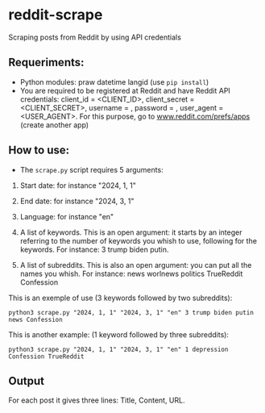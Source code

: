 # reddit-scrape

Scraping posts from Reddit by using API credentials


## Requeriments:
* Python modules: praw datetime langid (use `pip install`)
* You are required to be registered at Reddit and have Reddit API credentials: client_id = <CLIENT_ID>, client_secret = <CLIENT_SECRET>, username = <USERNAME>, password = <PASSW>, user_agent = <USER_AGENT>. For this purpose, go to www.reddit.com/prefs/apps (create another app)

## How to use:

*  The `scrape.py` script requires 5 arguments:

1. Start date: for instance "2024, 1, 1"

2. End date: for instance "2024, 3, 1"

3. Language: for instance "en"

4. A list of keywords. This is an open argument: it starts by an integer referring to the number of keywords you whish to use, following for the keywords. For instance: 3 trump biden putin.

5. A list of subreddits. This is also an open argument: you can put all the names you whish. For instance: news worlnews politics TrueReddit Confession

This is an exemple of use (3 keywords followed by two subreddits):

```python3 scrape.py "2024, 1, 1" "2024, 3, 1" "en" 3 trump biden putin news Confession```

This is another example: (1 keyword followed by three subreddits):

```python3 scrape.py "2024, 1, 1" "2024, 3, 1" "en" 1 depression Confession TrueReddit```

## Output

For each post it gives three lines: Title, Content, URL.
